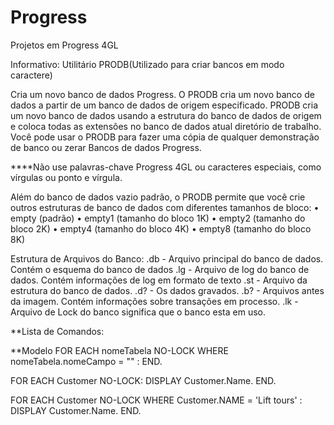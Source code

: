 # Progress
Projetos em Progress 4GL


Informativo:
Utilitário PRODB(Utilizado para criar bancos em modo caractere)

Cria um novo banco de dados Progress.
O PRODB cria um novo banco de dados a partir de um banco de dados de origem especificado. 
PRODB cria um novo banco de dados usando a estrutura do banco de dados de origem e coloca todas as extensões no banco de dados atual
diretório de trabalho. 
Você pode usar o PRODB para fazer uma cópia de qualquer demonstração de banco ou zerar Bancos de dados Progress.

****Não use palavras-chave Progress 4GL ou caracteres especiais, como vírgulas ou ponto e vírgula.


Além do banco de dados vazio padrão, o PRODB permite que você crie outros
estruturas de banco de dados com diferentes tamanhos de bloco:
• empty (padrão)
• empty1 (tamanho do bloco 1K) 
• empty2 (tamanho do bloco 2K)
• empty4 (tamanho do bloco 4K)
• empty8 (tamanho do bloco 8K)


Estrutura de Arquivos do Banco:
.db - Arquivo principal do banco de dados. Contém o esquema do banco de dados
.lg - Arquivo de log do banco de dados. Contém informações de log em formato de texto
.st - Arquivo da estrutura do banco de dados. 
.d? - Os dados gravados.
.b? - Arquivos antes da imagem. Contém informações sobre transações em processo.
.lk - Arquivo de Lock do banco significa que o banco esta em uso.

**Lista de Comandos:

**Modelo
FOR EACH nomeTabela NO-LOCK WHERE nomeTabela.nomeCampo = "" :
END.

FOR EACH Customer NO-LOCK:
    DISPLAY Customer.Name.
END.


FOR EACH Customer NO-LOCK WHERE Customer.NAME = 'Lift tours' :
    DISPLAY Customer.Name.
END.
